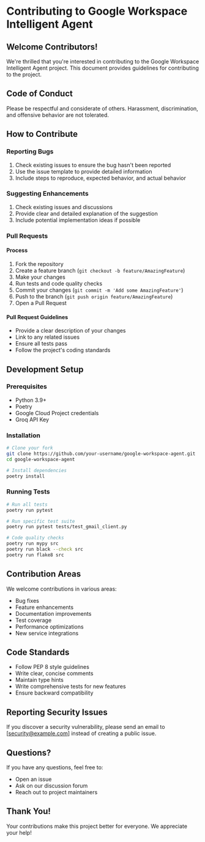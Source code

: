 # Contributing to Google Workspace Intelligent Agent

## Welcome Contributors!

We're thrilled that you're interested in contributing to the Google Workspace Intelligent Agent project. This document provides guidelines for contributing to the project.

## Code of Conduct

Please be respectful and considerate of others. Harassment, discrimination, and offensive behavior are not tolerated.

## How to Contribute

### Reporting Bugs

1. Check existing issues to ensure the bug hasn't been reported
2. Use the issue template to provide detailed information
3. Include steps to reproduce, expected behavior, and actual behavior

### Suggesting Enhancements

1. Check existing issues and discussions
2. Provide clear and detailed explanation of the suggestion
3. Include potential implementation ideas if possible

### Pull Requests

#### Process

1. Fork the repository
2. Create a feature branch (`git checkout -b feature/AmazingFeature`)
3. Make your changes
4. Run tests and code quality checks
5. Commit your changes (`git commit -m 'Add some AmazingFeature'`)
6. Push to the branch (`git push origin feature/AmazingFeature`)
7. Open a Pull Request

#### Pull Request Guidelines

- Provide a clear description of your changes
- Link to any related issues
- Ensure all tests pass
- Follow the project's coding standards

## Development Setup

### Prerequisites

- Python 3.9+
- Poetry
- Google Cloud Project credentials
- Groq API Key

### Installation

```bash
# Clone your fork
git clone https://github.com/your-username/google-workspace-agent.git
cd google-workspace-agent

# Install dependencies
poetry install
```

### Running Tests

```bash
# Run all tests
poetry run pytest

# Run specific test suite
poetry run pytest tests/test_gmail_client.py

# Code quality checks
poetry run mypy src
poetry run black --check src
poetry run flake8 src
```

## Contribution Areas

We welcome contributions in various areas:
- Bug fixes
- Feature enhancements
- Documentation improvements
- Test coverage
- Performance optimizations
- New service integrations

## Code Standards

- Follow PEP 8 style guidelines
- Write clear, concise comments
- Maintain type hints
- Write comprehensive tests for new features
- Ensure backward compatibility

## Reporting Security Issues

If you discover a security vulnerability, please send an email to [security@example.com] instead of creating a public issue.

## Questions?

If you have any questions, feel free to:
- Open an issue
- Ask on our discussion forum
- Reach out to project maintainers

## Thank You!

Your contributions make this project better for everyone. We appreciate your help!
